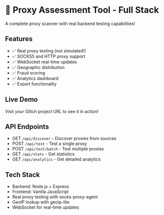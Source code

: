 # 🚀 Proxy Assessment Tool - Full Stack

A complete proxy scanner with real backend testing capabilities!

## Features
- ✅ Real proxy testing (not simulated!)
- ✅ SOCKS5 and HTTP proxy support
- ✅ WebSocket real-time updates
- ✅ Geographic distribution
- ✅ Fraud scoring
- ✅ Analytics dashboard
- ✅ Export functionality

## Live Demo
Visit your Glitch project URL to see it in action!

## API Endpoints
- GET `/api/discover` - Discover proxies from sources
- POST `/api/test` - Test a single proxy
- POST `/api/test/batch` - Test multiple proxies
- GET `/api/stats` - Get statistics
- GET `/api/analytics` - Get detailed analytics

## Tech Stack
- Backend: Node.js + Express
- Frontend: Vanilla JavaScript
- Real proxy testing with socks-proxy-agent
- GeoIP lookup with geoip-lite
- WebSocket for real-time updates

